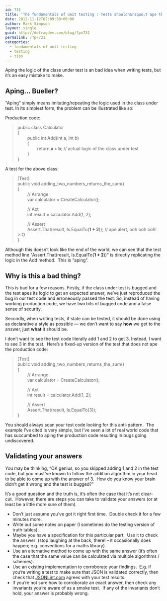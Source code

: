 ```yaml
---
id: 731
title: 'The fundamentals of unit testing : Tests shouldn&rsquo;t ape the production code'
date: 2012-11-12T02:09:50+00:00
author: Mark Simpson
layout: single
guid: http://defragdev.com/blog/?p=731
permalink: /?p=731
categories:
  - fundamentals of unit testing
  - testing
  - tips
---
```

Aping the logic of the class under test is an bad idea when writing tests, but it&#8217;s an easy mistake to make. 

## Aping&#8230; Bueller?

"Aping" simply means imitating/repeating the logic used in the class under test. In its simplest form, the problem can be illustrated like so: 

Production code:

> public class Calculator  
> {  
> &#160;&#160;&#160;&#160;&#160;&#160;&#160; public int Add(int a, int b)  
> &#160;&#160;&#160;&#160;&#160;&#160;&#160; {  
> &#160;&#160;&#160;&#160;&#160;&#160;&#160;&#160;&#160;&#160;&#160;&#160;&#160;&#160;&#160; return **a + b**; // actual logic of the class under test  
> &#160;&#160;&#160;&#160;&#160;&#160;&#160; }  
> }

A test for the above class:

> [Test]  
> public void adding\_two\_numbers\_returns\_the_sum()  
> {  
> &#160;&#160;&#160;&#160;&#160;&#160;&#160; // Arrange  
> &#160;&#160;&#160;&#160;&#160;&#160;&#160; var calculator = CreateCalculator();
> 
> &#160;&#160;&#160;&#160;&#160;&#160;&#160; // Act  
> &#160;&#160;&#160;&#160;&#160;&#160;&#160; int result = calculator.Add(1, 2);
> 
> &#160;&#160;&#160;&#160;&#160;&#160;&#160; // Assert  
> &#160;&#160;&#160;&#160;&#160;&#160;&#160; Assert.That(result, Is.EqualTo(**1 + 2**)); // ape alert, ooh ooh ooh! >:O  
> }

Although this doesn&#8217;t look like the end of the world, we can see that the test method line "Assert.That(result, Is.EqualTo(**1 + 2**))" is directly replicating the logic in the Add method.&#160; This is “aping”.

## Why is this a bad thing?

This is bad for a few reasons. Firstly, if the class under test is bugged and the test apes its logic to get an expected answer, we&#8217;ve just reproduced the bug in our test code and erroneously passed the test. So, instead of having working production code, we have two bits of bugged code and a false sense of security.

Secondly, when writing tests, if state can be tested, it should be done using as declarative a style as possible &#8212; we don&#8217;t want to say **how** we get to the answer, just **what** it should be. 

I don&#8217;t want to see the test code literally add 1 and 2 to get 3. Instead, I want to see 3 in the test.&#160; Here’s a fixed-up version of the test that does not ape the production code:

> [Test]  
> public void adding\_two\_numbers\_returns\_the_sum()  
> {  
> &#160;&#160;&#160;&#160;&#160;&#160;&#160; // Arrange  
> &#160;&#160;&#160;&#160;&#160;&#160;&#160; var calculator = CreateCalculator();
> 
> &#160;&#160;&#160;&#160;&#160;&#160;&#160; // Act  
> &#160;&#160;&#160;&#160;&#160;&#160;&#160; int result = calculator.Add(1, 2);
> 
> &#160;&#160;&#160;&#160;&#160;&#160;&#160; // Assert  
> &#160;&#160;&#160;&#160;&#160;&#160;&#160; Assert.That(result, Is.EqualTo(3));&#160;&#160;&#160;  
> }

You should always scan your test code looking for this anti-pattern.&#160; The example I’ve cited is very simple, but I’ve seen a lot of real world code that has succumbed to aping the production code resulting in bugs going undiscovered. 

## Validating your answers

You may be thinking, “OK genius, so you skipped adding 1 and 2 in the test code, but you must’ve known to follow the addition algorithm in your head to be able to come up with the answer of 3.&#160; How do you know your brain didn’t get it wrong and the test is bugged?”&#160; 

It’s a good question and the truth is, it’s often the case that it’s not clear-cut.&#160; However, there are steps you can take to validate your answers (or at least be a little more sure of them).

  * Don’t just assume you’ve got it right first time.&#160; Double check it for a few minutes more. 
  * Write out some notes on paper (I sometimes do the testing version of truth tables). 
  * Maybe you have a specification for this particular part.&#160; Use it to check the answer&#160; (stop laughing at the back, there! – it occasionally does happen; e.g. conventions for a maths library). 
  * Use an alternative method to come up with the same answer (it’s often the case that the same value can be calculated via multiple algorithms / schemes). 
  * Use an existing implementation to corroborate your findings.&#160; E.g. if you’re writing a test to make sure that JSON is validated correctly, then check that [JSONLint.com](http://jsonlint.com/) agrees with your test results. 
  * If you’re not sure how to corroborate an exact answer, then check any invariants you’re aware of as a smoke test.&#160; If any of the invariants don’t hold, your answer is probably wrong.
